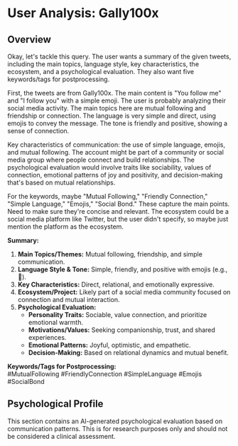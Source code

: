 # User Analysis: Gally100x

## Overview

<think>
Okay, let's tackle this query. The user wants a summary of the given tweets, including the main topics, language style, key characteristics, the ecosystem, and a psychological evaluation. They also want five keywords/tags for postprocessing.

First, the tweets are from Gally100x. The main content is "You follow me" and "I follow you" with a simple emoji. The user is probably analyzing their social media activity. The main topics here are mutual following and friendship or connection. The language is very simple and direct, using emojis to convey the message. The tone is friendly and positive, showing a sense of connection.

Key characteristics of communication: the use of simple language, emojis, and mutual following. The account might be part of a community or social media group where people connect and build relationships. The psychological evaluation would involve traits like sociability, values of connection, emotional patterns of joy and positivity, and decision-making that's based on mutual relationships.

For the keywords, maybe "Mutual Following," "Friendly Connection," "Simple Language," "Emojis," "Social Bond." These capture the main points. Need to make sure they're concise and relevant. The ecosystem could be a social media platform like Twitter, but the user didn't specify, so maybe just mention the platform as the ecosystem.
</think>

**Summary:**  
1. **Main Topics/Themes:** Mutual following, friendship, and simple communication.  
2. **Language Style & Tone:** Simple, friendly, and positive with emojis (e.g., 🤝).  
3. **Key Characteristics:** Direct, relational, and emotionally expressive.  
4. **Ecosystem/Project:** Likely part of a social media community focused on connection and mutual interaction.  
5. **Psychological Evaluation:**  
   - **Personality Traits:** Sociable, value connection, and prioritize emotional warmth.  
   - **Motivations/Values:** Seeking companionship, trust, and shared experiences.  
   - **Emotional Patterns:** Joyful, optimistic, and empathetic.  
   - **Decision-Making:** Based on relational dynamics and mutual benefit.  

**Keywords/Tags for Postprocessing:**  
#MutualFollowing #FriendlyConnection #SimpleLanguage #Emojis #SocialBond

## Psychological Profile

This section contains an AI-generated psychological evaluation based on communication patterns. This is for research purposes only and should not be considered a clinical assessment.